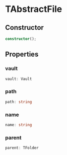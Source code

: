 # TAbstractFile

## Constructor

```ts
constructor();
```

## Properties

### vault

```ts
vault: Vault
```

### path

```ts
path: string
```

### name

```ts
name: string
```

### parent

```ts
parent: TFolder
```
